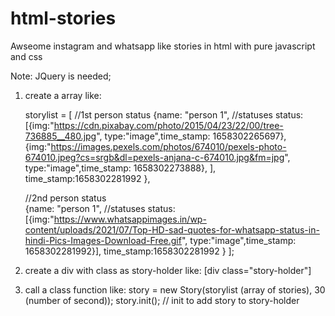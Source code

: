 # html-stories
Awseome instagram and whatsapp like stories in html with pure javascript and css

Note: JQuery is needed;

1. create a array like:
    
    storylist = [
     //1st person status
    {name: "person 1",
      //statuses
                status: [{img:"https://cdn.pixabay.com/photo/2015/04/23/22/00/tree-736885__480.jpg", type:"image",time_stamp: 1658302265697},
             {img:"https://images.pexels.com/photos/674010/pexels-photo-674010.jpeg?cs=srgb&dl=pexels-anjana-c-674010.jpg&fm=jpg", type:"image",time_stamp: 1658302273888},
             ],
             time_stamp:1658302281992
             },
             
      //2nd person status       
      {name: "person 1",
                //statuses
                status: [{img:"https://www.whatsappimages.in/wp-content/uploads/2021/07/Top-HD-sad-quotes-for-whatsapp-status-in-hindi-Pics-Images-Download-Free.gif", type:"image",time_stamp: 1658302281992}],
             time_stamp:1658302281992
             }
            ];

2. create a div with class as story-holder like:  [div class="story-holder"]
        


3. call a class function like:
        story = new Story(storylist (array of stories), 30 (number of second));
        story.init();   // init to add story to story-holder


